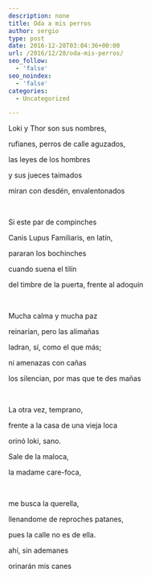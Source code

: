 ```yaml
---
description: none
title: Oda a mis perros
author: sergio
type: post
date: 2016-12-28T03:04:36+00:00
url: /2016/12/28/oda-mis-perros/
seo_follow:
  - 'false'
seo_noindex:
  - 'false'
categories:
  - Uncategorized

---
```

Loki y Thor son sus nombres,

rufianes, perros de calle aguzados,

las leyes de los hombres

y sus jueces taimados

miran con desdén, envalentonados

&nbsp;

Si este par de compinches

Canis Lupus Familiaris, en latín,

pararan los bochinches

cuando suena el tilín

del timbre de la puerta, frente al adoquín

&nbsp;

Mucha calma y mucha paz

reinarían, pero las alimañas

ladran, sí, como el que más;

ni amenazas con cañas

los silencian, por mas que te des mañas

&nbsp;

La otra vez, temprano,

frente a la casa de una vieja loca

orinó loki, sano.

Sale de la maloca,

la madame care-foca,

&nbsp;

me busca la querella,

llenandome de reproches patanes,

pues la calle no es de ella.

ahí, sin ademanes

orinarán mis canes

&nbsp;
